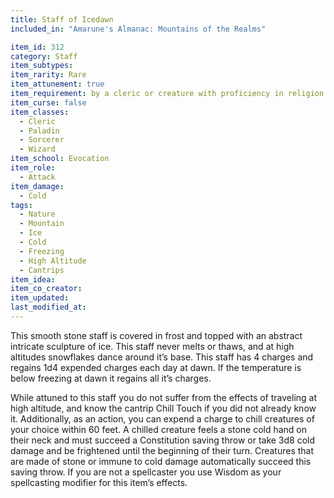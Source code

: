 ```yaml
---
title: Staff of Icedawn
included_in: "Amarune's Almanac: Mountains of the Realms"

item_id: 312
category: Staff
item_subtypes: 
item_rarity: Rare
item_attunement: true
item_requirement: by a cleric or creature with proficiency in religion
item_curse: false
item_classes: 
  - Cleric
  - Paladin
  - Sorcerer
  - Wizard
item_school: Evocation
item_role: 
  - Attack
item_damage: 
  - Cold
tags:
  - Nature
  - Mountain
  - Ice
  - Cold
  - Freezing
  - High Altitude
  - Cantrips
item_idea: 
item_co_creator: 
item_updated:
last_modified_at:
---
```


This smooth stone staff is covered in frost and topped with an abstract intricate sculpture of ice. This staff never melts or thaws, and at high altitudes snowflakes dance around it’s base. This staff has 4 charges and regains 1d4 expended charges each day at dawn. If the temperature is below freezing at dawn it regains all it’s charges.  

While attuned to this staff you do not suffer from the effects of traveling at high altitude, and know the cantrip <magic-spell>Chill Touch</magic-spell> if you did not already know it. Additionally, as an action, you can expend a charge to chill creatures of your choice within 60 feet. A chilled creature feels a stone cold hand on their neck and must succeed a Constitution saving throw or take 3d8 cold damage and be frightened until the beginning of their turn. Creatures that are made of stone or immune to cold damage automatically succeed this saving throw.
If you are not a spellcaster you use Wisdom as your spellcasting modifier for this item’s effects. 
